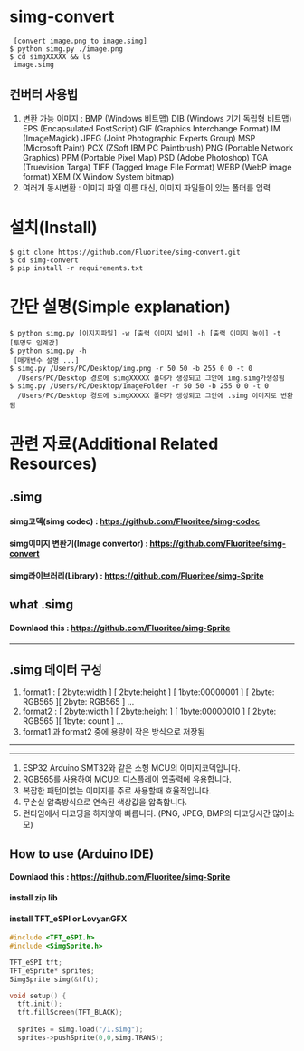 # simg-convert

```shell
 [convert image.png to image.simg]
$ python simg.py ./image.png
$ cd simgXXXXX && ls
 image.simg
```

## 컨버터 사용법
1. 변환 가능 이미지 : BMP (Windows 비트맵)
DIB (Windows 기기 독립형 비트맵)
EPS (Encapsulated PostScript)
GIF (Graphics Interchange Format)
IM (ImageMagick)
JPEG (Joint Photographic Experts Group)
MSP (Microsoft Paint)
PCX (ZSoft IBM PC Paintbrush)
PNG (Portable Network Graphics)
PPM (Portable Pixel Map)
PSD (Adobe Photoshop)
TGA (Truevision Targa)
TIFF (Tagged Image File Format)
WEBP (WebP image format)
XBM (X Window System bitmap)
2. 여러개 동시변환 : 이미지 파일 이름 대신, 이미지 파일들이 있는 폴더를 입력

# 설치(Install)
```shell
$ git clone https://github.com/Fluoritee/simg-convert.git
$ cd simg-convert
$ pip install -r requirements.txt

```
# 간단 설명(Simple explanation)
```shell
$ python simg.py [이지지파일] -w [출력 이미지 넓이] -h [출력 이미지 높이] -t [투명도 임계값]
$ python simg.py -h 
 [매개변수 설명 ...]
$ simg.py /Users/PC/Desktop/img.png -r 50 50 -b 255 0 0 -t 0
  /Users/PC/Desktop 경로에 simgXXXXX 폴더가 생성되고 그안에 img.simg가생성됨
$ simg.py /Users/PC/Desktop/ImageFolder -r 50 50 -b 255 0 0 -t 0
  /Users/PC/Desktop 경로에 simgXXXXX 폴더가 생성되고 그안에 .simg 이미지로 변환됨
```

# 관련 자료(Additional Related Resources)
## .simg
#### simg코덱(simg codec) : https://github.com/Fluoritee/simg-codec
#### simg이미지 변환기(Image convertor) : https://github.com/Fluoritee/simg-convert
#### simg라이브러리(Library) : https://github.com/Fluoritee/simg-Sprite



## what .simg
#### Downlaod this : https://github.com/Fluoritee/simg-Sprite
***
## .simg 데이터 구성
1. format1 : [ 2byte:width ] [ 2byte:height ] [ 1byte:00000001 ] [ 2byte: RGB565 ][ 2byte: RGB565 ]  ...
2. format2 : [ 2byte:width ] [ 2byte:height ] [ 1byte:00000010 ] [ 2byte: RGB565 ][ 1byte: count  ]  ...
3. format1 과 format2 중에 용량이 작은 방식으로 저장됨
***

***


1. ESP32 Arduino SMT32와 같은 소형 MCU의 이미지코덱입니다. 
2. RGB565를 사용하여 MCU의 디스플레이 입출력에 유용합니다. 
3. 복잡한 패턴이없는 이미지를 주로 사용할때 효율적입니다.
5. 무손실 압축방식으로 연속된 색상값을 압축합니다.
6. 런타임에서 디코딩을 하지않아 빠릅니다. (PNG, JPEG, BMP의 디코딩시간 많이소모)
## How to use (Arduino IDE)
#### Downlaod this : https://github.com/Fluoritee/simg-Sprite
#### install zip lib
#### install TFT_eSPI or LovyanGFX
```c
#include <TFT_eSPI.h>
#include <SimgSprite.h>

TFT_eSPI tft;
TFT_eSprite* sprites;
SimgSprite simg(&tft);

void setup() {
  tft.init();
  tft.fillScreen(TFT_BLACK);
  
  sprites = simg.load("/1.simg");
  sprites->pushSprite(0,0,simg.TRANS);
```

